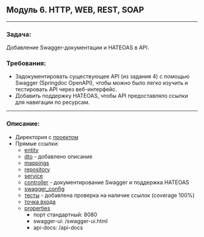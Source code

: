 ## Модуль 6. HTTP, WEB, REST, SOAP

---

### Задача:
Добавление Swagger-документации и HATEOAS в API.

### Требования:
* Задокументировать существующее API (из задания 4) с помощью Swagger (Springdoc OpenAPI),
  чтобы можно было легко изучить и тестировать API через веб-интерфейс.
* Добавить поддержку HATEOAS, чтобы API предоставляло ссылки для навигации по ресурсам.

---
### Описание:
* Директория с [проектом](https://github.com/MikhailAkulov/springboot_user-service_swagger_hateoas/tree/main/src/main/java/com/akulov/springboot/userservice)
* Прямые ссылки:
  * [entity](https://github.com/MikhailAkulov/springboot_user-service_swagger_hateoas/blob/main/src/main/java/com/akulov/springboot/userservice/entity/User.java)
  * [dto](https://github.com/MikhailAkulov/springboot_user-service_swagger_hateoas/blob/main/src/main/java/com/akulov/springboot/userservice/dto/UserDto.java) - добавлено описание
  * [mappings](https://github.com/MikhailAkulov/springboot_user-service_swagger_hateoas/blob/main/src/main/java/com/akulov/springboot/userservice/utils/MappingUtils.java)
  * [repository](https://github.com/MikhailAkulov/springboot_user-service_swagger_hateoas/blob/main/src/main/java/com/akulov/springboot/userservice/repository/UserRepository.java)
  * [service](https://github.com/MikhailAkulov/springboot_user-service_swagger_hateoas/blob/main/src/main/java/com/akulov/springboot/userservice/service/UserServiceImpl.java)
  * [controller](https://github.com/MikhailAkulov/springboot_user-service_swagger_hateoas/blob/main/src/main/java/com/akulov/springboot/userservice/controller/UserController.java) - документирование Swagger и поддержка HATEOAS
  * [swagger_config](https://github.com/MikhailAkulov/springboot_user-service_swagger_hateoas/blob/main/src/main/java/com/akulov/springboot/userservice/config/SwaggerConfig.java)
  * [тесты](https://github.com/MikhailAkulov/springboot_user-service_swagger_hateoas/blob/main/src/test/java/com/akulov/springboot/userservice/controller/UserControllerTest.java) - добавлена проверка на наличие ссылок (coverage 100%)
  * [точка входа](https://github.com/MikhailAkulov/springboot_user-service_swagger_hateoas/blob/main/src/main/java/com/akulov/springboot/userservice/UserServiceApplication.java)
  * [properties](https://github.com/MikhailAkulov/springboot_user-service_swagger_hateoas/blob/main/src/main/resources/application.properties)
    * порт стандартный: 8080
    * swagger-ui: /swagger-ui.html
    * api-docs: /api-docs